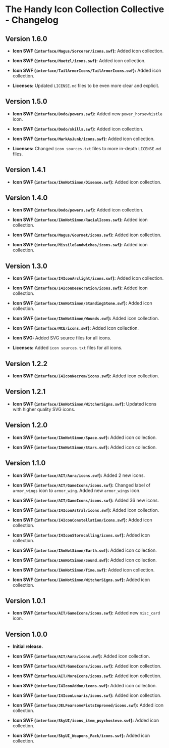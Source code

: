# The Handy Icon Collection Collective - Changelog

## Version 1.6.0

- **Icon SWF (`interface/Magus/Sorcerer/icons.swf`):** Added icon collection.

- **Icon SWF (`interface/Muetzl/icons.swf`):** Added icon collection.

- **Icon SWF (`interface/TailArmorIcons/TailArmorIcons.swf`):** Added icon collection.

- **Licenses:** Updated `LICENSE.md` files to be even more clear and explicit.

## Version 1.5.0

- **Icon SWF (`interface/Dodo/powers.swf`):** Added new `power_horsewhistle` icon.

- **Icon SWF (`interface/Dodo/skills.swf`):** Added icon collection.

- **Icon SWF (`interface/MarkAsJunk/icons.swf`):** Added icon collection.

- **Licenses:** Changed `icon sources.txt` files to more in-depth `LICENSE.md` files.

## Version 1.4.1

- **Icon SWF (`interface/IAmNotSimon/Disease.swf`):** Added icon collection.

## Version 1.4.0

- **Icon SWF (`interface/Dodo/powers.swf`):** Added icon collection.

- **Icon SWF (`interface/IAmNotSimon/RacialIcons.swf`):** Added icon collection.

- **Icon SWF (`interface/Magus/Gourmet/icons.swf`):** Added icon collection.

- **Icon SWF (`interface/MissileSandwiches/icons.swf`):** Added icon collection.

## Version 1.3.0

- **Icon SWF (`interface/I4IconArclight/icons.swf`):** Added icon collection.

- **Icon SWF (`interface/I4IconDesecration/icons.swf`):** Added icon collection.

- **Icon SWF (`interface/IAmNotSimon/StandingStone.swf`):** Added icon collection.

- **Icon SWF (`interface/IAmNotSimon/Wounds.swf`):** Added icon collection.

- **Icon SWF (`interface/MCE/icons.swf`):** Added icon collection.

- **Icon SVG:** Added SVG source files for all icons.

- **Licenses:** Added `icon sources.txt` files for all icons.

## Version 1.2.2

- **Icon SWF (`interface/I4IconNecrom/icons.swf`):** Added icon collection.

## Version 1.2.1

- **Icon SWF (`interface/IAmNotSimon/WitcherSigns.swf`):** Updated icons with higher quality SVG icons.

## Version 1.2.0

- **Icon SWF (`interface/IAmNotSimon/Space.swf`):** Added icon collection.

- **Icon SWF (`interface/IAmNotSimon/Stars.swf`):** Added icon collection.

## Version 1.1.0

- **Icon SWF (`interface/AIT/Aura/icons.swf`):** Added 2 new icons.

- **Icon SWF (`interface/AIT/GameIcons/icons.swf`):** Changed label of `armor_wings` icon to `armor_wing`. Added new `armor_wings` icon.

- **Icon SWF (`interface/AIT/GameIcons/icons.swf`):** Added 36 new icons.

- **Icon SWF (`interface/I4IconAstral/icons.swf`):** Added icon collection.

- **Icon SWF (`interface/I4IconConstellation/icons.swf`):** Added icon collection.

- **Icon SWF (`interface/I4IconStormcalling/icons.swf`):** Added icon collection.

- **Icon SWF (`interface/IAmNotSimon/Earth.swf`):** Added icon collection.

- **Icon SWF (`interface/IAmNotSimon/Sound.swf`):** Added icon collection.

- **Icon SWF (`interface/IAmNotSimon/Time.swf`):** Added icon collection.

- **Icon SWF (`interface/IAmNotSimon/WitcherSigns.swf`):** Added icon collection.

## Version 1.0.1

- **Icon SWF (`interface/AIT/GameIcons/icons.swf`):** Added new `misc_card` icon.

## Version 1.0.0

- **Initial release.**

- **Icon SWF (`interface/AIT/Aura/icons.swf`):** Added icon collection.

- **Icon SWF (`interface/AIT/GameIcons/icons.swf`):** Added icon collection.

- **Icon SWF (`interface/AIT/MoreIcons/icons.swf`):** Added icon collection.

- **Icon SWF (`interface/I4IconAddon/icons.swf`):** Added icon collection.

- **Icon SWF (`interface/I4IconLunaris/icons.swf`):** Added icon collection.

- **Icon SWF (`interface/JELFearsomeFistsImproved/icons.swf`):** Added icon collection.

- **Icon SWF (`interface/SkyUI/icons_item_psychosteve.swf`):** Added icon collection.

- **Icon SWF (`interface/SkyUI_Weapons_Pack/icons.swf`):** Added icon collection.
